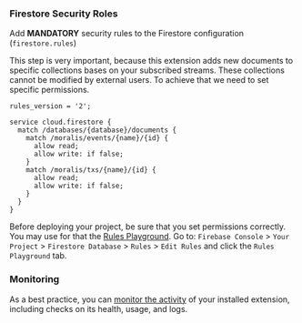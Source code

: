### Firestore Security Roles

Add **MANDATORY** security rules to the Firestore configuration (`firestore.rules`)

This step is very important, because this extension adds new documents to specific collections bases on your subscribed streams. These collections cannot be modified by external users. To achieve that we need to set specific permissions.

```
rules_version = '2';

service cloud.firestore {
  match /databases/{database}/documents {
    match /moralis/events/{name}/{id} {
      allow read;
      allow write: if false;
    }
    match /moralis/txs/{name}/{id} {
      allow read;
      allow write: if false;
    }
  }
}
```

Before deploying your project, be sure that you set permissions correctly. You may use for that the [Rules Playground](https://firebase.google.com/docs/rules/simulator). Go to: `Firebase Console` > `Your Project` > `Firestore Database` > `Rules` > `Edit Rules` and click the `Rules Playground` tab.

### Monitoring

As a best practice, you can [monitor the activity](https://firebase.google.com/docs/extensions/manage-installed-extensions#monitor) of your installed extension, including checks on its health, usage, and logs.
